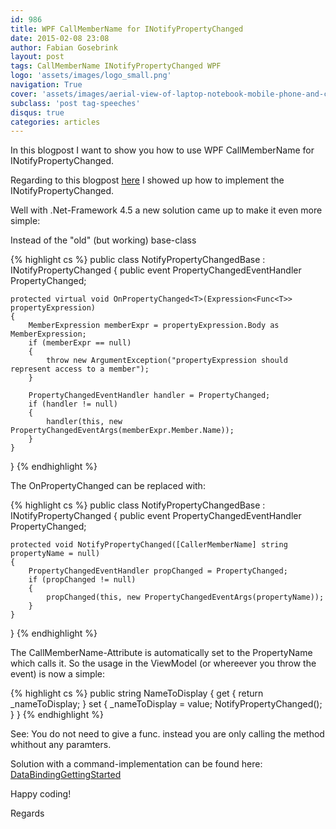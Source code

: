 ```yaml
---
id: 986
title: WPF CallMemberName for INotifyPropertyChanged
date: 2015-02-08 23:08
author: Fabian Gosebrink
layout: post
tags: CallMemberName INotifyPropertyChanged WPF
logo: 'assets/images/logo_small.png'
navigation: True
cover: 'assets/images/aerial-view-of-laptop-notebook-mobile-phone-and-coffee-cup-on-wooden-table.jpg'
subclass: 'post tag-speeches'
disqus: true
categories: articles
---
```


In this blogpost I want to show you how to use WPF CallMemberName for INotifyPropertyChanged.

Regarding to this blogpost [here](http://offering.solutions/2014/09/14/WPF-basics-ii-inotifypropertychanged/) I showed up how to implement the INotifyPropertyChanged.

Well with .Net-Framework 4.5 a new solution came up to make it even more simple:

Instead of the "old" (but working) base-class

{% highlight cs %}
public class NotifyPropertyChangedBase : INotifyPropertyChanged
{
    public event PropertyChangedEventHandler PropertyChanged;

    protected virtual void OnPropertyChanged<T>(Expression<Func<T>> propertyExpression)
    {
        MemberExpression memberExpr = propertyExpression.Body as MemberExpression;
        if (memberExpr == null)
        {
            throw new ArgumentException("propertyExpression should represent access to a member");
        }

        PropertyChangedEventHandler handler = PropertyChanged;
        if (handler != null)
        {
            handler(this, new PropertyChangedEventArgs(memberExpr.Member.Name));
        }
    }
}
{% endhighlight %}

The OnPropertyChanged can be replaced with:

{% highlight cs %}
public class NotifyPropertyChangedBase : INotifyPropertyChanged
{
    public event PropertyChangedEventHandler PropertyChanged;

    protected void NotifyPropertyChanged([CallerMemberName] string propertyName = null)
    {
        PropertyChangedEventHandler propChanged = PropertyChanged;
        if (propChanged != null)
        {
            propChanged(this, new PropertyChangedEventArgs(propertyName));
        }
    }
}
{% endhighlight %}

The CallMemberName-Attribute is automatically set to the PropertyName which calls it. So the usage in the ViewModel (or whereever you throw the event) is now a simple:

{% highlight cs %}
public string NameToDisplay
{
    get
    {
        return _nameToDisplay;
    }
    set
    {
        _nameToDisplay = value;
        NotifyPropertyChanged();
    }
}
{% endhighlight %}

See: You do not need to give a func. instead you are only calling the method whithout any paramters.

Solution with a command-implementation can be found here: [DataBindingGettingStarted](http://offering.solutions/wp-content/uploads/2015/02/DataBindingGettingStarted.zip)

Happy coding!

Regards
